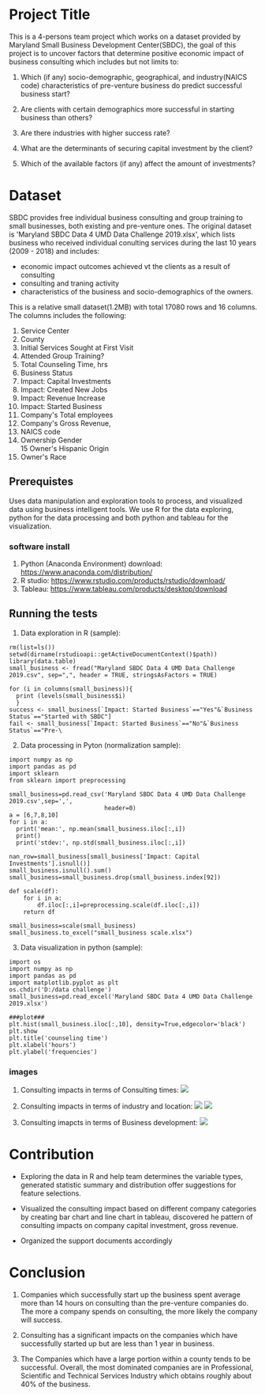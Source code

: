 # Project Title 
This is a 4-persons team project which works on a dataset provided by Maryland Small Business Development Center(SBDC), the goal of this project is to uncover factors that determine positive economic impact of business consulting which includes but not limits to:

1. Which (if any) socio-demographic, geographical, and industry(NAICS code) characteristics of pre-venture business do predict successful business start? 

2. Are clients with certain demographics more successful in starting business than others?

3. Are there industries with higher success rate?

4. What are the determinants of securing capital investment by the client? 

5. Which of the available factors (if any) affect the amount of investments?

# Dataset
SBDC provides free individual business consulting and group training to small businesses, both existing and pre-venture ones. The original dataset is 'Maryland SBDC Data 4 UMD Data Challenge 2019.xlsx', which lists business who received individual conulting services during the last 10 years (2009 - 2018) and includes:

- economic impact outcomes achieved vt the clients as a result of consulting
- consulting and traning activity
- characteristics of the business and socio-demographics of the owners.

This is a relative small dataset(1.2MB) with total 17080 rows and 16 columns. 
The columns includes the following:

1. Service Center
2. County
3. Initial Services Sought at First Visit
4. Attended Group Training?
5. Total Counseling Time, hrs
6. Business Status
7. Impact: Capital Investments
8. Impact: Created New Jobs	
9. Impact: Revenue Increase	
10. Impact: Started Business	
11. Company's Total employees	
12. Company's Gross Revenue, 
13. NAICS code	
14. Ownership Gender	
15 Owner's Hispanic Origin	
16. Owner's Race


## Prerequistes
Uses data manipulation and exploration tools to process, and visualized data using business intelligent tools. We use R for the data exploring, python for the data processing and both python and tableau for the visualization.

### software install
1. Python (Anaconda Environment) download: https://www.anaconda.com/distribution/
2. R studio: https://www.rstudio.com/products/rstudio/download/
3. Tableau: https://www.tableau.com/products/desktop/download

## Running the tests
1. Data exploration in R (sample):
```
rm(list=ls())
setwd(dirname(rstudioapi::getActiveDocumentContext()$path))
library(data.table)
small_business <- fread("Maryland SBDC Data 4 UMD Data Challenge 2019.csv", sep=",", header = TRUE, stringsAsFactors = TRUE)

for (i in columns(small_business)){
  print (levels(small_business$i)
  }
success <- small_business[`Impact: Started Business`=="Yes"&`Business Status`=="Started with SBDC"]
fail <- small_business[`Impact: Started Business`=="No"&`Business Status`=="Pre-\
```
2. Data processing in Pyton (normalization sample):
```
import numpy as np
import pandas as pd
import sklearn
from sklearn import preprocessing

small_business=pd.read_csv('Maryland SBDC Data 4 UMD Data Challenge 2019.csv',sep=',',
                           header=0)
a = [6,7,8,10]
for i in a:
  print('mean:', np.mean(small_business.iloc[:,i])
  print()
  print('stdev:', np.std(small_business.iloc[:,i])

nan_row=small_business[small_business['Impact: Capital Investments'].isnull()]
small_business.isnull().sum()
small_business=small_business.drop(small_business.index[92])

def scale(df):
    for i in a:
        df.iloc[:,i]=preprocessing.scale(df.iloc[:,i])
    return df
    
small_business=scale(small_business)
small_business.to_excel("small_business scale.xlsx")
```

3. Data visualization in python (sample):
```
import os
import numpy as np
import pandas as pd
import matplotlib.pyplot as plt
os.chdir('D:/data challenge')
small_business=pd.read_excel('Maryland SBDC Data 4 UMD Data Challenge 2019.xlsx')

###plot### 
plt.hist(small_business.iloc[:,10], density=True,edgecolor='black')
plt.show
plt.title('counseling time')
plt.xlabel('hours')
plt.ylabel('frequencies')
```
### images 
1. Consulting impacts in terms of Consulting times:
![](presentation/histogram%20visualization.png)

2. Consulting impacts in terms of industry and location:
![](presentation/industry%20histogram.png)
![](presentation/pie%20chart%20distribution.png)

3. Consulting imapcts in terms of Business development:
![](presentation/tableau%20line%20graph.png)

# Contribution

- Exploring the data in R and help team determines the variable types, generated statistic summary and distribution offer suggestions for feature selections.

- Visualized the consulting impact based on different company categories by creating bar chart and line chart in tableau, discovered he pattern of consulting impacts on company capital investment, gross revenue.

- Organized the support documents accordingly

# Conclusion

1. Companies which successfully start up the business spent average more than 14 hours on consulting than the pre-venture companies do. The more a company spends on consulting, the more likely the company will success.

2. Consulting has a significant impacts on the companies which have successfully started up but are less than 1 year in business.

3. The Companies which have a large portion within a county tends to be successful. Overall, the most dominated companies are in Professional, Scientific and Technical Services Industry which obtains roughly about 40% of the business. 








					


